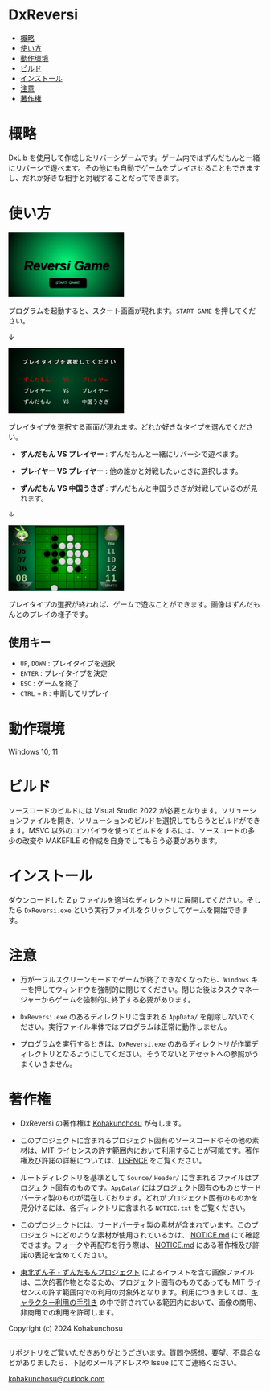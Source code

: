 # DxReversi

- [概略](#概略)
- [使い方](#使い方)
- [動作環境](#動作環境)
- [ビルド](#ビルド)
- [インストール](#インストール)
- [注意](#注意)
- [著作権](#著作権)

# 概略

DxLib を使用して作成したリバーシゲームです。ゲーム内ではずんだもんと一緒にリバーシで遊べます。その他にも自動でゲームをプレイさせることもできますし、だれか好きな相手と対戦することだってできます。

# 使い方

<img src="Figure/start.png" width="230">

プログラムを起動すると、スタート画面が現れます。`START GAME` を押してください。

↓

<img src="Figure/choice.png" width="230">

プレイタイプを選択する画面が現れます。どれか好きなタイプを選んでください。

- **ずんだもん VS プレイヤー** : ずんだもんと一緒にリバーシで遊べます。

- **プレイヤー VS プレイヤー** : 他の誰かと対戦したいときに選択します。

- **ずんだもん VS 中国うさぎ** : ずんだもんと中国うさぎが対戦しているのが見れます。

↓

<img src="Figure/play.png" width="230">

プレイタイプの選択が終われば、ゲームで遊ぶことができます。画像はずんだもんとのプレイの様子です。

## 使用キー

- `UP`, `DOWN` : プレイタイプを選択
- `ENTER` : プレイタイプを決定
- `ESC` : ゲームを終了
- `CTRL` + `R` : 中断してリプレイ

# 動作環境

Windows 10, 11

# ビルド

ソースコードのビルドには Visual Studio 2022 が必要となります。ソリューションファイルを開き、ソリューションのビルドを選択してもらうとビルドができます。MSVC 以外のコンパイラを使ってビルドをするには、ソースコードの多少の改変や MAKEFILE の作成を自身でしてもらう必要があります。

# インストール

ダウンロードした Zip ファイルを適当なディレクトリに展開してください。そしたら `DxReversi.exe` という実行ファイルをクリックしてゲームを開始できます。

# 注意

- 万が一フルスクリーンモードでゲームが終了できなくなったら、`Windows` キーを押してウィンドウを強制的に閉じてください。閉じた後はタスクマネージャーからゲームを強制的に終了する必要があります。

- `DxReversi.exe` のあるディレクトリに含まれる `AppData/` を削除しないでください。実行ファイル単体ではプログラムは正常に動作しません。

- プログラムを実行するときは、`DxReversi.exe` のあるディレクトリが作業ディレクトリとなるようにしてください。そうでないとアセットへの参照がうまくいきません。

# 著作権

- DxReversi の著作権は [Kohakunchosu](https://github.com/Kohakunchosu) が有します。

- このプロジェクトに含まれるプロジェクト固有のソースコードやその他の素材は、MIT ライセンスの許す範囲内において利用することが可能です。著作権及び許諾の詳細については、[LISENCE](LISENCE) をご覧ください。

- ルートディレクトリを基準として `Source/` `Header/` に含まれるファイルはプロジェクト固有のものです。`AppData/` にはプロジェクト固有のものとサードパーティ製のものが混在しております。どれがプロジェクト固有のものかを見分けるには、各ディレクトリに含まれる `NOTICE.txt` をご覧ください。

- このプロジェクトには、サードパーティ製の素材が含まれています。このプロジェクトにどのような素材が使用されているかは、 [NOTICE.md](NOTICE.md) にて確認できます。フォークや再配布を行う際は、 [NOTICE.md](NOTICE.md) にある著作権及び許諾の表記を含めてください。

- [東北ずん子・ずんだもんプロジェクト](https://zunko.jp) によるイラストを含む画像ファイルは、二次的著作物となるため、プロジェクト固有のものであっても MIT ライセンスの許す範囲内での利用の対象外となります。利用につきましては、[キャラクター利用の手引き](https://zunko.jp/guideline.html) の中で許されている範囲内において、画像の商用、非商用での利用を許可します。

Copyright (c) 2024 Kohakunchosu

---

リポジトリをご覧いただきありがとうございます。質問や感想、要望、不具合などがありましたら、下記のメールアドレスや Issue にてご連絡ください。

kohakunchosu@outlook.com
